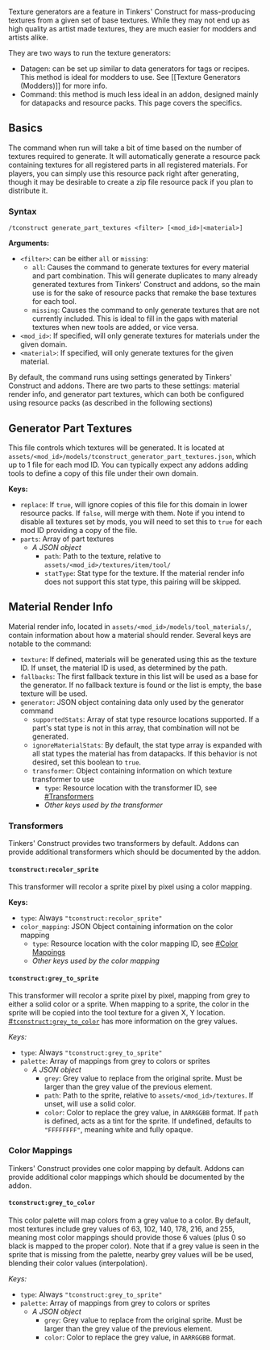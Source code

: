 Texture generators are a feature in Tinkers' Construct for mass-producing textures from a given set of base textures. While they may not end up as high quality as artist made textures, they are much easier for modders and artists alike.

They are two ways to run the texture generators:
* Datagen: can be set up similar to data generators for tags or recipes. This method is ideal for modders to use. See [[Texture Generators (Modders)]] for more info. 
* Command: this method is much less ideal in an addon, designed mainly for datapacks and resource packs. This page covers the specifics.

## Basics

The command when run will take a bit of time based on the number of textures required to generate. It will automatically generate a resource pack containing textures for all registered parts in all registered materials. For players, you can simply use this resource pack right after generating, though it may be desirable to create a zip file resource pack if you plan to distribute it.

### Syntax

`/tconstruct generate_part_textures <filter> [<mod_id>|<material>]`

**Arguments:**

* `<filter>`: can be either `all` or `missing`:
    * `all`: Causes the command to generate textures for every material and part combination. This will generate duplicates to many already generated textures from Tinkers' Construct and addons, so the main use is for the sake of resource packs that remake the base textures for each tool.
    * `missing`: Causes the command to only generate textures that are not currently included. This is ideal to fill in the gaps with material textures when new tools are added, or vice versa.
* `<mod_id>`: If specified, will only generate textures for materials under the given domain.
* `<material>`: If specified, will only generate textures for the given material.

By default, the command runs using settings generated by Tinkers' Construct and addons. There are two parts to these settings: material render info, and generator part textures, which can both be configured using resource packs (as described in the following sections)

## Generator Part Textures

This file controls which textures will be generated. It is located at `assets/<mod_id>/models/tconstruct_generator_part_textures.json`, which up to 1 file for each mod ID. You can typically expect any addons adding tools to define a copy of this file under their own domain.

**Keys:**

* `replace`: If `true`, will ignore copies of this file for this domain in lower resource packs. If `false`, will merge with them. Note if you intend to disable all textures set by mods, you will need to set this to `true` for each mod ID providing a copy of the file.
* `parts`: Array of part textures
    * *A JSON object*
        * `path`: Path to the texture, relative to `assets/<mod_id>/textures/item/tool/`
        * `statType`: Stat type for the texture. If the material render info does not support this stat type, this pairing will be skipped.

## Material Render Info

Material render info, located in `assets/<mod_id>/models/tool_materials/`, contain information about how a material should render. Several keys are notable to the command:
* `texture`: If defined, materials will be generated using this as the texture ID. If unset, the material ID is used, as determined by the path.
* `fallbacks`: The first fallback texture in this list will be used as a base for the generator. If no fallback texture is found or the list is empty, the base texture will be used.
* `generator`: JSON object containing data only used by the generator command
    * `supportedStats`: Array of stat type resource locations supported. If a part's stat type is not in this array, that combination will not be generated.
    * `ignoreMaterialStats`: By default, the stat type array is expanded with all stat types the material has from datapacks. If this behavior is not desired, set this boolean to `true`.
    * `transformer`: Object containing information on which texture transformer to use
        * `type`: Resource location with the transformer ID, see [#Transformers](#transformers)
        * *Other keys used by the transformer*

### Transformers

Tinkers' Construct provides two transformers by default. Addons can provide additional transformers which should be documented by the addon.

#### `tconstruct:recolor_sprite`

This transformer will recolor a sprite pixel by pixel using a color mapping.

**Keys:**

* `type`: Always `"tconstruct:recolor_sprite"`
* `color_mapping`: JSON Object containing information on the color mapping
    * `type`: Resource location with the color mapping ID, see [#Color Mappings](#color-mappings)
    * *Other keys used by the color mapping*

#### `tconstruct:grey_to_sprite`

This transformer will recolor a sprite pixel by pixel, mapping from grey to either a solid color or a sprite. When mapping to a sprite, the color in the sprite will be copied into the tool texture for a given X, Y location. [#`tconstruct:grey_to_color`](#tconstructgrey_to_color) has more information on the grey values.

*Keys:*

* `type`: Always `"tconstruct:grey_to_sprite"`
* `palette`: Array of mappings from grey to colors or sprites
    * *A JSON object*
        * `grey`: Grey value to replace from the original sprite. Must be larger than the grey value of the previous element.
        * `path`: Path to the sprite, relative to `assets/<mod_id>/textures`. If unset, will use a solid color.
        * `color`: Color to replace the grey value, in `AARRGGBB` format. If `path` is defined, acts as a tint for the sprite. If undefined, defaults to `"FFFFFFFF"`, meaning white and fully opaque.

### Color Mappings

Tinkers' Construct provides one color mapping by default. Addons can provide additional color mappings which should be documented by the addon.

#### `tconstruct:grey_to_color`

This color palette will map colors from a grey value to a color. By default, most textures include grey values of 63, 102, 140, 178, 216, and 255, meaning most color mappings should provide those 6 values (plus 0 so black is mapped to the proper color). Note that if a grey value is seen in the sprite that is missing from the palette, nearby grey values will be be used, blending their color values (interpolation).

*Keys:*

* `type`: Always `"tconstruct:grey_to_sprite"`
* `palette`: Array of mappings from grey to colors or sprites
    * *A JSON object*
        * `grey`: Grey value to replace from the original sprite. Must be larger than the grey value of the previous element.
        * `color`: Color to replace the grey value, in `AARRGGBB` format.